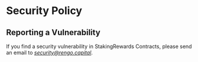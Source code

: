 # Security Policy

## Reporting a Vulnerability

If you find a security vulnerability in StakingRewards Contracts, please send an email to *security@rengo.capital*.



